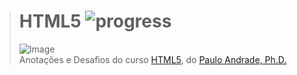 ># **HTML5** ![progress](http://progressed.io/bar/100title=completed "progress")
> ![Image](https://udemy-images.udemy.com/course/750x422/1158058_5852_3.jpg)  
> Anotações e Desafios do curso [HTML5](https://www.udemy.com/aprendahtml/), do [Paulo Andrade, Ph.D.](https://www.udemy.com/user/pauloandrade/)



